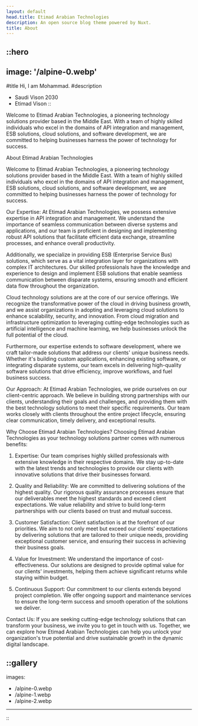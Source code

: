 ```yaml
---
layout: default
head.title: Etimad Arabian Technologies
description: An open source blog theme powered by Nuxt.
title: About
---
```


::hero
---
image: '/alpine-0.webp'
---
#title
Hi, I am Mohammad.
#description
- Saudi Vison 2030
- Etimad Vison
::

Welcome to Etimad Arabian Technologies, a pioneering technology solutions provider based in the Middle East. With a team of highly skilled individuals who excel in the domains of API integration and management, ESB solutions, cloud solutions, and software development, we are committed to helping businesses harness the power of technology for success.

About Etimad Arabian Technologies

Welcome to Etimad Arabian Technologies, a pioneering technology solutions provider based in the Middle East. With a team of highly skilled individuals who excel in the domains of API integration and management, ESB solutions, cloud solutions, and software development, we are committed to helping businesses harness the power of technology for success.

Our Expertise:
At Etimad Arabian Technologies, we possess extensive expertise in API integration and management. We understand the importance of seamless communication between diverse systems and applications, and our team is proficient in designing and implementing robust API solutions that facilitate efficient data exchange, streamline processes, and enhance overall productivity.

Additionally, we specialize in providing ESB (Enterprise Service Bus) solutions, which serve as a vital integration layer for organizations with complex IT architectures. Our skilled professionals have the knowledge and experience to design and implement ESB solutions that enable seamless communication between disparate systems, ensuring smooth and efficient data flow throughout the organization.

Cloud technology solutions are at the core of our service offerings. We recognize the transformative power of the cloud in driving business growth, and we assist organizations in adopting and leveraging cloud solutions to enhance scalability, security, and innovation. From cloud migration and infrastructure optimization to leveraging cutting-edge technologies such as artificial intelligence and machine learning, we help businesses unlock the full potential of the cloud.

Furthermore, our expertise extends to software development, where we craft tailor-made solutions that address our clients' unique business needs. Whether it's building custom applications, enhancing existing software, or integrating disparate systems, our team excels in delivering high-quality software solutions that drive efficiency, improve workflows, and fuel business success.

Our Approach:
At Etimad Arabian Technologies, we pride ourselves on our client-centric approach. We believe in building strong partnerships with our clients, understanding their goals and challenges, and providing them with the best technology solutions to meet their specific requirements. Our team works closely with clients throughout the entire project lifecycle, ensuring clear communication, timely delivery, and exceptional results.

Why Choose Etimad Arabian Technologies?
Choosing Etimad Arabian Technologies as your technology solutions partner comes with numerous benefits:

1. Expertise: Our team comprises highly skilled professionals with extensive knowledge in their respective domains. We stay up-to-date with the latest trends and technologies to provide our clients with innovative solutions that drive their businesses forward.

2. Quality and Reliability: We are committed to delivering solutions of the highest quality. Our rigorous quality assurance processes ensure that our deliverables meet the highest standards and exceed client expectations. We value reliability and strive to build long-term partnerships with our clients based on trust and mutual success.

3. Customer Satisfaction: Client satisfaction is at the forefront of our priorities. We aim to not only meet but exceed our clients' expectations by delivering solutions that are tailored to their unique needs, providing exceptional customer service, and ensuring their success in achieving their business goals.

4. Value for Investment: We understand the importance of cost-effectiveness. Our solutions are designed to provide optimal value for our clients' investments, helping them achieve significant returns while staying within budget.

5. Continuous Support: Our commitment to our clients extends beyond project completion. We offer ongoing support and maintenance services to ensure the long-term success and smooth operation of the solutions we deliver.

Contact Us:
If you are seeking cutting-edge technology solutions that can transform your business, we invite you to get in touch with us. Together, we can explore how Etimad Arabian Technologies can help you unlock your organization's true potential and drive sustainable growth in the dynamic digital landscape.

::gallery
---
images:
  - /alpine-0.webp
  - /alpine-1.webp
  - /alpine-2.webp
---
::
